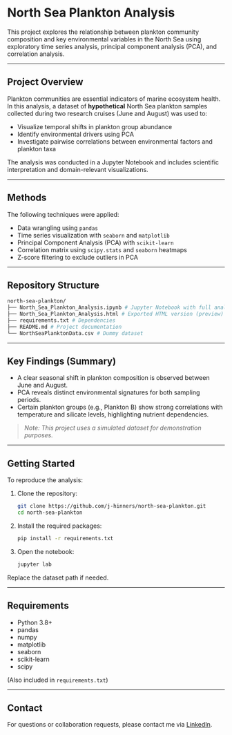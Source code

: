 
# North Sea Plankton Analysis

This project explores the relationship between plankton community composition and key environmental variables in the North Sea using exploratory time series analysis, principal component analysis (PCA), and correlation analysis.

---

## Project Overview

Plankton communities are essential indicators of marine ecosystem health. In this analysis, a dataset of **hypothetical** North Sea plankton samples collected during two research cruises (June and August) was used to:

- Visualize temporal shifts in plankton group abundance
- Identify environmental drivers using PCA
- Investigate pairwise correlations between environmental factors and plankton taxa

The analysis was conducted in a Jupyter Notebook and includes scientific interpretation and domain-relevant visualizations.

---

## Methods

The following techniques were applied:

- Data wrangling using `pandas`
- Time series visualization with `seaborn` and `matplotlib`
- Principal Component Analysis (PCA) with `scikit-learn`
- Correlation matrix using `scipy.stats` and `seaborn` heatmaps
- Z-score filtering to exclude outliers in PCA

---

## Repository Structure

 ```bash
north-sea-plankton/
├── North_Sea_Plankton_Analysis.ipynb # Jupyter Notebook with full analysis
├── North_Sea_Plankton_Analysis.html # Exported HTML version (preview)
├── requirements.txt # Dependencies
├── README.md # Project documentation
└── NorthSeaPlanktonData.csv # Dummy dataset
 ```
---

## Key Findings (Summary)

- A clear seasonal shift in plankton composition is observed between June and August.
- PCA reveals distinct environmental signatures for both sampling periods.
- Certain plankton groups (e.g., Plankton B) show strong correlations with temperature and silicate levels, highlighting nutrient dependencies.

> *Note: This project uses a simulated dataset for demonstration purposes.*

---

## Getting Started

To reproduce the analysis:


1. Clone the repository:

   ```bash
   git clone https://github.com/j-hinners/north-sea-plankton.git
   cd north-sea-plankton
   ```

2. Install the required packages:

   ```bash
   pip install -r requirements.txt
   ```

3. Open the notebook:

   ```bash
   jupyter lab
   ```

Replace the dataset path if needed.

---

## Requirements

* Python 3.8+
* pandas
* numpy
* matplotlib
* seaborn
* scikit-learn
* scipy

(Also included in `requirements.txt`)

---

## Contact

For questions or collaboration requests, please contact me via [LinkedIn](https://www.linkedin.com/in/dr-jana-hinners-75bb6712a/).

